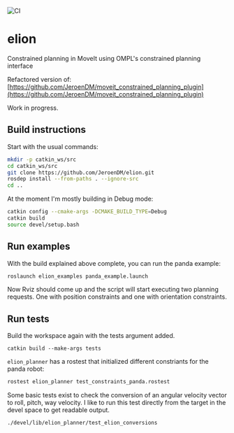 ![CI](https://github.com/JeroenDM/elion/workflows/CI/badge.svg)

# elion

Constrained planning in MoveIt using OMPL's constrained planning interface

Refactored version of: [https://github.com/JeroenDM/moveit_constrained_planning_plugin](https://github.com/JeroenDM/moveit_constrained_planning_plugin)

Work in progress.

## Build instructions

Start with the usual commands:
```bash
mkdir -p catkin_ws/src
cd catkin_ws/src
git clone https://github.com/JeroenDM/elion.git
rosdep install --from-paths . --ignore-src
cd ..
```

At the moment I'm mostly building in Debug mode:
```bash
catkin config --cmake-args -DCMAKE_BUILD_TYPE=Debug
catkin build
source devel/setup.bash
```

## Run examples
With the build explained above complete, you can run the panda example:
```bash
roslaunch elion_examples panda_example.launch 
```
Now Rviz should come up and the script will start executing two planning requests. One with position constraints and one with orientation constraints.

## Run tests
Build the workspace again with the tests argument added.
```
catkin build --make-args tests
```

`elion_planner` has a rostest that initialized different constriants for the panda robot:
```bash
rostest elion_planner test_constraints_panda.rostest
```

Some basic tests exist to check the conversion of an angular velocity vector to roll, pitch, way velocity. I like to run this test directly from the target in the devel space to get readable output.
```bash
./devel/lib/elion_planner/test_elion_conversions
```





